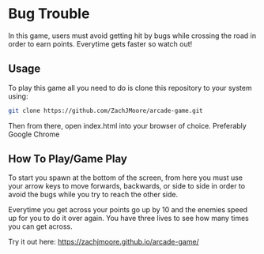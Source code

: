 Bug Trouble
===========

In this game, users must avoid getting hit by bugs while crossing the road in order to earn points. Everytime gets faster so watch out!

Usage
-----

To play this game all you need to do is clone this repository to your system using:
```bash
git clone https://github.com/ZachJMoore/arcade-game.git
```
Then from there, open index.html into your browser of choice. Preferably Google Chrome

How To Play/Game Play
---------------------

To start you spawn at the bottom of the screen, from here you must use your arrow keys to move forwards, backwards, or side to side in order to avoid the bugs while you try to reach the other side.

Everytime you get across your points go up by 10 and the enemies speed up for you to do it over again. You have three lives to see how many times you can get across.

Try it out here: https://zachjmoore.github.io/arcade-game/

